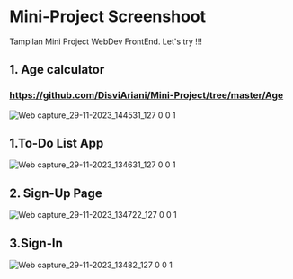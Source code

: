 # Mini-Project Screenshoot
Tampilan Mini Project WebDev FrontEnd. Let's try !!!

## 1. Age calculator 
### https://github.com/DisviAriani/Mini-Project/tree/master/Age
![Web capture_29-11-2023_144531_127 0 0 1](https://github.com/DisviAriani/Mini-Project/assets/115921593/15aa0be9-10ce-4b4a-a6a2-9bf41248af92)
## 1.To-Do List App

![Web capture_29-11-2023_134631_127 0 0 1](https://github.com/DisviAriani/Mini-Project/assets/115921593/2a0d00cb-7bc0-4fa3-9277-93272f7a1041)

## 2. Sign-Up Page

![Web capture_29-11-2023_134722_127 0 0 1](https://github.com/DisviAriani/Mini-Project/assets/115921593/5bb04b4f-7c83-4c10-a460-14275fe094bb)

## 3.Sign-In

![Web capture_29-11-2023_13482_127 0 0 1](https://github.com/DisviAriani/Mini-Project/assets/115921593/3a4b675f-91eb-4828-a844-7fac4deb6a7f)



